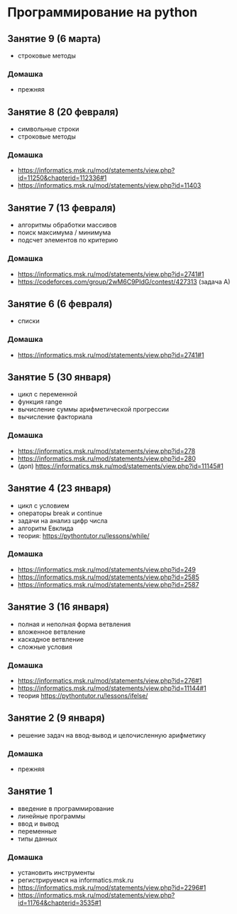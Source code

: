 # Программирование на python
## Занятие 9 (6 марта)
+ строковые методы
### Домашка
+ прежняя
## Занятие 8 (20 февраля)
+ символьные строки
+ строковые методы
### Домашка
+ https://informatics.msk.ru/mod/statements/view.php?id=11250&chapterid=112336#1
+ https://informatics.msk.ru/mod/statements/view.php?id=11403
## Занятие 7 (13 февраля)
+ алгоритмы обработки массивов
+ поиск максимума / минимума
+ подсчет элементов по критерию
### Домашка
+ https://informatics.msk.ru/mod/statements/view.php?id=2741#1
+ https://codeforces.com/group/2wM6C9PIdG/contest/427313 (задача A)
## Занятие 6 (6 февраля)
+ списки
### Домашка
+ https://informatics.msk.ru/mod/statements/view.php?id=2741#1
## Занятие 5 (30 января)
+ цикл с переменной
+ функция range
+ вычисление суммы арифметической прогрессии
+ вычисление факториала
### Домашка
+ https://informatics.msk.ru/mod/statements/view.php?id=278
+ https://informatics.msk.ru/mod/statements/view.php?id=280
+ (доп) https://informatics.msk.ru/mod/statements/view.php?id=11145#1
## Занятие 4 (23 января)
+ цикл с условием
+ операторы break и continue
+ задачи на анализ цифр числа
+ алгоритм Евклида
+ теория: https://pythontutor.ru/lessons/while/
### Домашка
+ https://informatics.msk.ru/mod/statements/view.php?id=249
+ https://informatics.msk.ru/mod/statements/view.php?id=2585
+ https://informatics.msk.ru/mod/statements/view.php?id=2587
## Занятие 3 (16 января)
+ полная и неполная форма ветвления
+ вложенное ветвление
+ каскадное ветвление
+ сложные условия

### Домашка
+ https://informatics.msk.ru/mod/statements/view.php?id=276#1
+ https://informatics.msk.ru/mod/statements/view.php?id=11144#1
+ теория https://pythontutor.ru/lessons/ifelse/

## Занятие 2 (9 января)
+ решение задач на ввод-вывод и целочисленную арифметику

### Домашка
+ прежняя

## Занятие 1
+ введение в программирование
+ линейные программы
+ ввод и вывод
+ переменные
+ типы данных

### Домашка
+ установить инструменты
+ регистрируемся на informatics.msk.ru
+ https://informatics.msk.ru/mod/statements/view.php?id=2296#1
+ https://informatics.msk.ru/mod/statements/view.php?id=11764&chapterid=3535#1